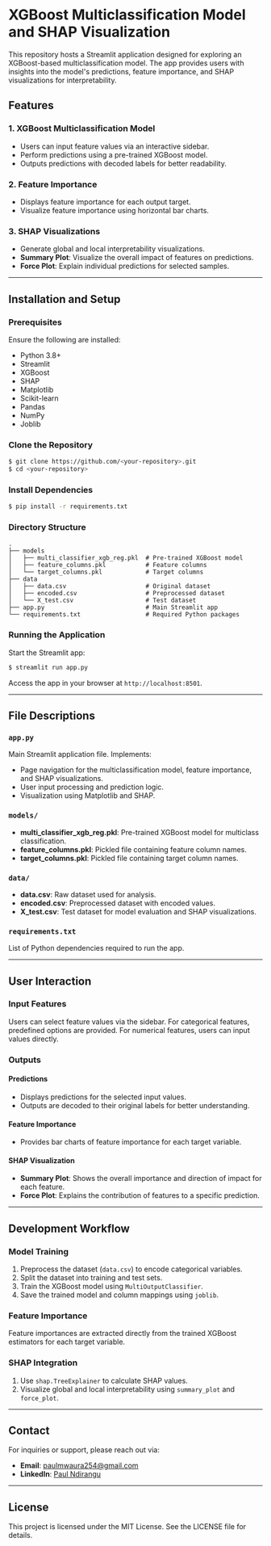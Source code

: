 # XGBoost Multiclassification Model and SHAP Visualization

This repository hosts a Streamlit application designed for exploring an XGBoost-based multiclassification model. The app provides users with insights into the model's predictions, feature importance, and SHAP visualizations for interpretability.

## Features

### 1. **XGBoost Multiclassification Model**
- Users can input feature values via an interactive sidebar.
- Perform predictions using a pre-trained XGBoost model.
- Outputs predictions with decoded labels for better readability.

### 2. **Feature Importance**
- Displays feature importance for each output target.
- Visualize feature importance using horizontal bar charts.

### 3. **SHAP Visualizations**
- Generate global and local interpretability visualizations.
- **Summary Plot**: Visualize the overall impact of features on predictions.
- **Force Plot**: Explain individual predictions for selected samples.

---

## Installation and Setup

### Prerequisites
Ensure the following are installed:
- Python 3.8+
- Streamlit
- XGBoost
- SHAP
- Matplotlib
- Scikit-learn
- Pandas
- NumPy
- Joblib

### Clone the Repository
```bash
$ git clone https://github.com/<your-repository>.git
$ cd <your-repository>
```

### Install Dependencies
```bash
$ pip install -r requirements.txt
```

### Directory Structure
```plaintext
.
├── models
│   ├── multi_classifier_xgb_reg.pkl  # Pre-trained XGBoost model
│   ├── feature_columns.pkl           # Feature columns
│   └── target_columns.pkl            # Target columns
├── data
│   ├── data.csv                      # Original dataset
│   ├── encoded.csv                   # Preprocessed dataset
│   └── X_test.csv                    # Test dataset
├── app.py                            # Main Streamlit app
└── requirements.txt                  # Required Python packages
```

### Running the Application
Start the Streamlit app:
```bash
$ streamlit run app.py
```

Access the app in your browser at `http://localhost:8501`.

---

## File Descriptions

### `app.py`
Main Streamlit application file. Implements:
- Page navigation for the multiclassification model, feature importance, and SHAP visualizations.
- User input processing and prediction logic.
- Visualization using Matplotlib and SHAP.

### `models/`
- **multi_classifier_xgb_reg.pkl**: Pre-trained XGBoost model for multiclass classification.
- **feature_columns.pkl**: Pickled file containing feature column names.
- **target_columns.pkl**: Pickled file containing target column names.

### `data/`
- **data.csv**: Raw dataset used for analysis.
- **encoded.csv**: Preprocessed dataset with encoded values.
- **X_test.csv**: Test dataset for model evaluation and SHAP visualizations.

### `requirements.txt`
List of Python dependencies required to run the app.

---

## User Interaction

### Input Features
Users can select feature values via the sidebar. For categorical features, predefined options are provided. For numerical features, users can input values directly.

### Outputs
#### Predictions
- Displays predictions for the selected input values.
- Outputs are decoded to their original labels for better understanding.

#### Feature Importance
- Provides bar charts of feature importance for each target variable.

#### SHAP Visualization
- **Summary Plot**: Shows the overall importance and direction of impact for each feature.
- **Force Plot**: Explains the contribution of features to a specific prediction.

---

## Development Workflow

### Model Training
1. Preprocess the dataset (`data.csv`) to encode categorical variables.
2. Split the dataset into training and test sets.
3. Train the XGBoost model using `MultiOutputClassifier`.
4. Save the trained model and column mappings using `joblib`.

### Feature Importance
Feature importances are extracted directly from the trained XGBoost estimators for each target variable.

### SHAP Integration
1. Use `shap.TreeExplainer` to calculate SHAP values.
2. Visualize global and local interpretability using `summary_plot` and `force_plot`.

---

## Contact

For inquiries or support, please reach out via:

- **Email**: [paulmwaura254@gmail.com](mailto:paulmwaura254@gmail.com)
- **LinkedIn**: [Paul Ndirangu](https://www.linkedin.com/in/paul-ndirangu/)

---

## License
This project is licensed under the MIT License. See the LICENSE file for details.
